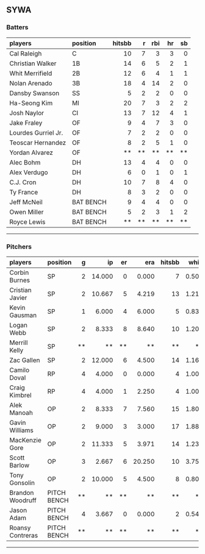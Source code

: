## SYWA

### Batters

 
|players             |position  | hitsbb|  r| rbi| hr| sb| 
|:-------------------|:---------|------:|--:|---:|--:|--:| 
|Cal Raleigh         |C         |     10|  7|   3|  3|  0| 
|Christian Walker    |1B        |     14|  6|   5|  2|  1| 
|Whit Merrifield     |2B        |     12|  6|   4|  1|  1| 
|Nolan Arenado       |3B        |     18|  4|  14|  2|  0| 
|Dansby Swanson      |SS        |      5|  2|   2|  0|  0| 
|Ha-Seong Kim        |MI        |     20|  7|   3|  2|  2| 
|Josh Naylor         |CI        |     13|  7|  12|  4|  1| 
|Jake Fraley         |OF        |      9|  4|   7|  3|  0| 
|Lourdes Gurriel Jr. |OF        |      7|  2|   2|  0|  0| 
|Teoscar Hernandez   |OF        |      8|  2|   5|  1|  0| 
|Yordan Alvarez      |OF        |     **| **|  **| **| **| 
|Alec Bohm           |DH        |     13|  4|   4|  0|  0| 
|Alex Verdugo        |DH        |      6|  0|   1|  0|  1| 
|C.J. Cron           |DH        |     10|  7|   8|  4|  0| 
|Ty France           |DH        |      8|  3|   2|  0|  0| 
|Jeff McNeil         |BAT BENCH |      9|  4|   4|  0|  0| 
|Owen Miller         |BAT BENCH |      5|  2|   3|  1|  2| 
|Royce Lewis         |BAT BENCH |     **| **|  **| **| **| 


* * *

### Pitchers

 
|players          |position    |  g|     ip| er|    era| hitsbb|  whip| so|  w| sv| 
|:----------------|:-----------|--:|------:|--:|------:|------:|-----:|--:|--:|--:| 
|Corbin Burnes    |SP          |  2| 14.000|  0|  0.000|      7| 0.500| 23|  2|  0| 
|Cristian Javier  |SP          |  2| 10.667|  5|  4.219|     13| 1.219| 12|  0|  0| 
|Kevin Gausman    |SP          |  1|  6.000|  4|  6.000|      5| 0.833|  9|  0|  0| 
|Logan Webb       |SP          |  2|  8.333|  8|  8.640|     10| 1.200|  9|  0|  0| 
|Merrill Kelly    |SP          | **|     **| **|     **|     **|    **| **| **| **| 
|Zac Gallen       |SP          |  2| 12.000|  6|  4.500|     14| 1.167| 10|  0|  0| 
|Camilo Doval     |RP          |  4|  4.000|  0|  0.000|      4| 1.000|  2|  0|  4| 
|Craig Kimbrel    |RP          |  4|  4.000|  1|  2.250|      4| 1.000|  4|  1|  2| 
|Alek Manoah      |OP          |  2|  8.333|  7|  7.560|     15| 1.800|  6|  0|  0| 
|Gavin Williams   |OP          |  2|  9.000|  3|  3.000|     17| 1.889|  7|  0|  0| 
|MacKenzie Gore   |OP          |  2| 11.333|  5|  3.971|     14| 1.235| 14|  2|  0| 
|Scott Barlow     |OP          |  3|  2.667|  6| 20.250|     10| 3.750|  1|  0|  0| 
|Tony Gonsolin    |OP          |  2| 10.000|  5|  4.500|      8| 0.800|  9|  0|  0| 
|Brandon Woodruff |PITCH BENCH | **|     **| **|     **|     **|    **| **| **| **| 
|Jason Adam       |PITCH BENCH |  4|  3.667|  0|  0.000|      2| 0.545|  5|  0|  0| 
|Roansy Contreras |PITCH BENCH | **|     **| **|     **|     **|    **| **| **| **| 


* * *


